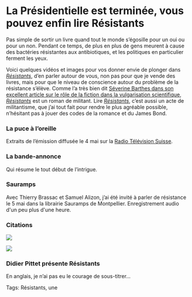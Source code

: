 # La Présidentielle est terminée, vous pouvez enfin lire Résistants

Pas simple de sortir un livre quand tout le monde s’égosille pour un oui ou pour un non. Pendant ce temps, de plus en plus de gens meurent à cause des bactéries résistantes aux antibiotiques, et les politiques en particulier ferment les yeux.

Voici quelques vidéos et images pour vos donner envie de plonger dans [*Résistants*](http://tcrouzet.com/resistants/), d’en parler autour de vous, non pas pour que je vende des livres, mais pour que le niveau de conscience autour du problème de la résistance s’élève. Comme l’a très bien dit [Séverine Barthes dans son excellent article sur le rôle de la fiction dans la vulgarisation scientifique](http://theconversation.com/resistants-un-thriller-qui-vous-veut-du-bien-76499), [*Résistants*](http://tcrouzet.com/resistants/) est un roman de militant. Lire [*Résistants*](http://tcrouzet.com/resistants/), c’est aussi un acte de militantisme, que j’ai tout fait pour rendre le plus agréable possible, n’hésitant pas à jouer des codes de la romance et du James Bond.

### La puce à l’oreille

Extraits de l’émission diffusée le 4 mai sur la [Radio Télévision Suisse](https://www.rts.ch/play/tv/la-puce-a-l039oreille/video/ambiance-thriller-a-bienne---?id=8596418).

### La bande-annonce

Qui résume le tout début de l’intrigue.

### Sauramps

Avec Thierry Brassac et Samuel Alizon, j’ai été invité à parler de résistance le 5 mai dans la librairie Sauramps de Montpellier. Enregistrement audio d'un peu plus d'une heure.

### Citations

![](http://tcrouzet.comhttps://tcrouzet.com/images_tc/2017/05/resistants-slides-anim-600x424.gif)

![](http://tcrouzet.comhttps://tcrouzet.com/images_tc/2017/05/anim-600x338.gif)

### Didier Pittet présente Résistants

En anglais, je n’ai pas eu le courage de sous-titrer…

Tags: Résistants, une